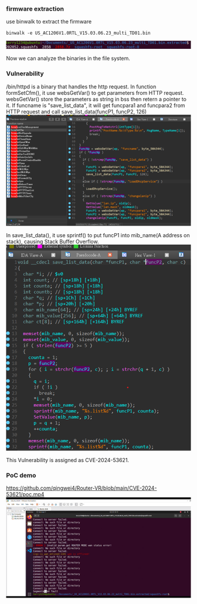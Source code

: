 ### firmware extraction
use binwalk to extract the firmware
```
binwalk -e US_AC1206V1.0RTL_V15.03.06.23_multi_TD01.bin
```
![image](./img/1.png)


Now we can analyze the binaries in the file system.
### Vulnerability
/bin/httpd is a binary that handles the http request.
In function formSetCfm(), it use websGetVar() to get parameters from HTTP request. websGetVar() store the parameters as string in bss then retern a pointer to it.
If funcname is "save_list_data", it will get funcpara1 and funcpara2 from HTTP request and call save_list_data(funcP1, funcP2, 126)
![image](./img/2.png)

In save_list_data(), it use sprintf() to put funcP1 into mib_name(A address on stack), causing Stack Buffer Overflow.
![image](./img/3.png)

This Vulnerability is assigned as CVE-2024-53621.

### PoC demo
https://github.com/qingwei4/Router-VR/blob/main/CVE-2024-53621/poc.mp4
![image](./img/4.png)
